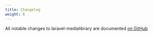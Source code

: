```yaml
---
title: Changelog
weight: 6
---
```


All notable changes to laravel-medialibrary are documented [on GitHub](https://github.com/spatie/laravel-permission/blob/master/CHANGELOG.md)
